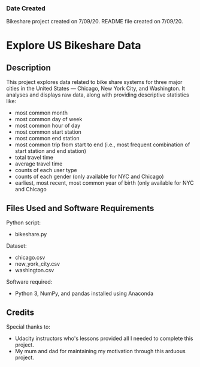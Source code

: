 
### Date Created ###
Bikeshare project created on 7/09/20. README file created on 7/09/20.
# Explore US Bikeshare Data #

## Description ##
This project explores data related to bike share systems for three major cities in the United States — Chicago, New York City, and Washington.
It analyses and displays raw data, along with providing descriptive statistics like:

* most common month
* most common day of week
* most common hour of day
* most common start station
* most common end station
* most common trip from start to end (i.e., most frequent combination of start station and end station)
* total travel time
* average travel time
* counts of each user type
* counts of each gender (only available for NYC and Chicago)
* earliest, most recent, most common year of birth (only available for NYC and Chicago

## Files Used and Software Requirements ##
Python script:

* bikeshare.py

Dataset:

* chicago.csv
* new_york_city.csv
* washington.csv

Software required:

* Python 3, NumPy, and pandas installed using Anaconda

## Credits ##
Special thanks to:

* Udacity instructors who's lessons provided all I needed to complete this project.
* My mum and dad for maintaining my motivation through this arduous project.
